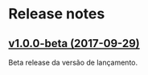 # Release notes

## [v1.0.0-beta (2017-09-29)](https://github.com/tvufg/grade/releases/tag/v1.0.0-beta)

Beta release da versão de lançamento.
